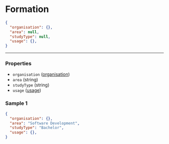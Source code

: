 # Formation

```json
{
  "organisation": {},
  "area": null,
  "studyType": null,
  "usage": {},
}
```
---

### Properties
<!-- model start -->
- `organisation` ([organisation](../organisation))
- `area` (string)
- `studyType` (string)
- `usage` ([usage](../usage))
<!-- model end -->

### Sample 1
```json
{
  "organisation": {},
  "area": "Software Development",
  "studyType": "Bachelor",
  "usage": {},
}
```
